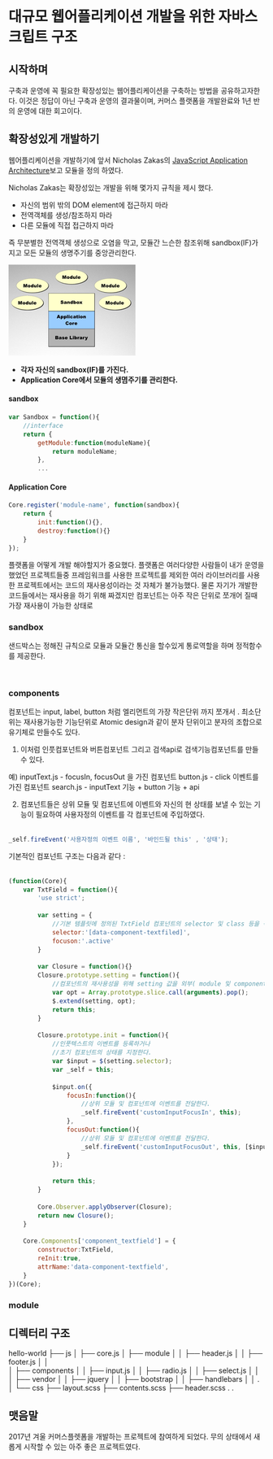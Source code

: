 # 대규모 웹어플리케이션 개발을 위한 자바스크립트 구조

## 시작하며
구축과 운영에 꼭 필요한 확장성있는 웹어플리케이션을 구축하는 방법을 공유하고자한다. 이것은 정답이 아닌 구축과 운영의 결과물이며,
커머스 플랫폼을 개발완료와 1년 반의 운영에 대한 회고이다.

## 확장성있게 개발하기
웹어플리케이션을 개발하기에 앞서 Nicholas Zakas의 [JavaScript Application Architecture](https://www.slideshare.net/nzakas/scalable-javascript-application-architecture)보고 모듈을 정의 하였다.

Nicholas Zakas는 확장성있는 개발을 위해 몇가지 규칙을 제시 했다.
- 자신의 범위 밖의 DOM element에 접근하지 마라
- 전역객체를 생성/참조하지 마라
- 다른 모듈에 직접 접근하지 마라

즉 무분별한 전역객체 생성으로 오염을 막고, 모듈간 느슨한 참조위해 sandbox(IF)가지고 모든 모듈의 생명주기를 중앙관리한다.

![Alt text](/architecture.png "sandbox architecture")

- **각자 자신의 sandbox(IF)를 가진다.**
- **Application Core에서 모듈의 생몀주기를 관리한다.**

#### sandbox
```javascript
var Sandbox = function(){
    //interface
    return {
        getModule:function(moduleName){
            return moduleName;
        },
        ...
```

#### Application Core
```javascript
Core.register('module-name', function(sandbox){
    return {
        init:function(){},
        destroy:function(){}
    }
});
```

플랫폼을 어떻게 개발 해야할지가 중요했다. 플랫폼은 여러다양한 사람들이 
내가 운영을 했었던 프로젝트들중 프레임워크를 사용한 프로젝트를 제외한 여러 라이브러리를 사용한 프로젝트에서는 코드의 재사용성이라는 것 자체가 불가능했다. 물론 자기가 개발한 코드들에서는 재사용을 하기 위해 짜겠지만 
컴포넌트는 아주 작은 단위로 쪼개어 질때 가장 재사용이 가능한 상태로 


### sandbox

샌드박스는 정해진 규칙으로 모듈과 모듈간 통신을 할수있게 통로역할을 하며 정적함수를 제공한다. 

```javascript



```


### components

컴포넌트는 input, label, button 처럼 엘리먼트의 가장 작은단위 까지 쪼개서 . 최소단위는 재사용가능한 기능단위로 Atomic design과 같이 분자 단위이고 분자의 조합으로 유기체로 만들수도 있다. 

1. 이처럼 인풋컴포넌트와 버튼컴포넌트 그리고 검색api로 검색기능컴포넌트를 만들수 있다.

예) inputText.js - focusIn, focusOut 을 가진 컴포넌트
    button.js - click 이벤트를 가진 컴포넌트
    search.js - inputText 기능 + button 기능 + api


2. 컴포넌트들은 상위 모듈 및 컴포넌트에 이벤트와 자신의 현 상태를 보낼 수 있는 기능이 필요하여 사용자정의 이벤트를 각 컴포넌트에 주입하였다.

```javascript

_self.fireEvent('사용자정의 이벤트 이름', '바인드될 this' , '상태');

```


기본적인 컴포넌트 구조는 다음과 같다 :

```javascript

(function(Core){
    var TxtField = function(){
        'use strict';

        var setting = {
            //기본 템플릿에 정의된 TxtField 컴포넌트의 selector 및 class 등을 작성한다.
            selector:'[data-component-textfiled]',
            focuson:'.active'
        }

        var Closure = function(){}
        Closure.prototype.setting = function(){
            //컴포넌트의 재사용성을 위해 setting 값을 외부( module 및 component )에서 변경가능하도록 한다.
            var opt = Array.prototype.slice.call(arguments).pop();
            $.extend(setting, opt);
            return this; 
        }

        Closure.prototype.init = function(){
            //인풋텍스트의 이벤트를 등록하거나 
            //초기 컴포넌트의 상태를 지정한다.
            var $input = $(setting.selector);
            var _self = this;

            $input.on({
                focusIn:function(){
                    //상위 모듈 및 컴포넌트에 이벤트를 전달한다.
                    _self.fireEvent('customInputFocusIn', this);
                },
                focusOut:function(){
                    //상위 모듈 및 컴포넌트에 이벤트를 전달한다.
                    _self.fireEvent('customInputFocusOut', this, [$input.val()]);
                }
            });

            return this;
        }

        Core.Observer.applyObserver(Closure);
        return new Closure();
    }

    Core.Components['component_textfield'] = {
        constructor:TxtField,
        reInit:true,
        attrName:'data-component-textfield',
    }
})(Core);

```


### module






## 디렉터리 구조

hello-world
├── js
│   ├── core.js
│   ├── module
│   │    ├── header.js
│   │    ├── footer.js
│   │            
│   ├── components
│   │    ├── input.js
│   │    ├── radio.js
│   │    ├── select.js
│   │            
│   ├── vendor
│   │    ├── jquery
│   │    ├── bootstrap
│   │    ├── handlebars
│   │            .
│
└── css
    ├── layout.scss
    ├── contents.scss
    ├── header.scss
        .
        .


## 맷음말
2017년 겨울 커머스플렛폼을 개발하는 프로젝트에 참여하게 되었다. 무의 상태에서 새롭게 시작할 수 있는 아주 좋은 프로젝트였다.
